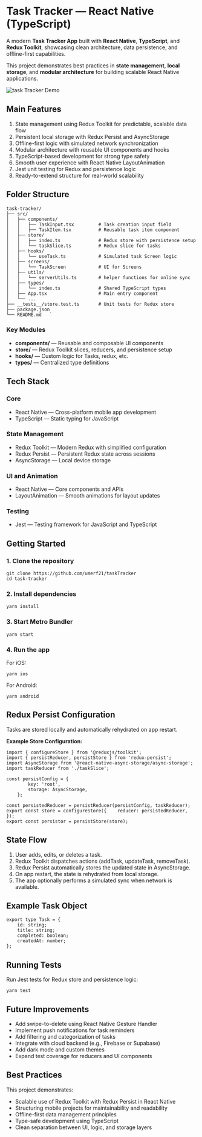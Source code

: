 Task Tracker — React Native (TypeScript)
========================================

A modern **Task Tracker App** built with **React Native**, **TypeScript**, and **Redux Toolkit**, showcasing clean architecture, data persistence, and offline-first capabilities.

This project demonstrates best practices in **state management**, **local storage**, and **modular architecture** for building scalable React Native applications.

![task Tracker Demo](./assets/demoTask.gif)

Main Features
-------------

1.  State management using Redux Toolkit for predictable, scalable data flow
2.  Persistent local storage with Redux Persist and AsyncStorage
3.  Offline-first logic with simulated network synchronization
4.  Modular architecture with reusable UI components and hooks
5.  TypeScript-based development for strong type safety
6.  Smooth user experience with React Native LayoutAnimation
7.  Jest unit testing for Redux and persistence logic
8.  Ready-to-extend structure for real-world scalability
    

Folder Structure
----------------
```
task-tracker/  
├── src/  
│   ├── components/  
│   │   ├── TaskInput.tsx         # Task creation input field  
│   │   ├── TaskItem.tsx          # Reusable task item component  
│   ├── store/  
│   │   ├── index.ts              # Redux store with persistence setup  
│   │   └── taskSlice.ts          # Redux slice for tasks  
│   ├── hooks/  
│   │   └── useTask.ts            # Simulated task Screen logic  
│   ├── screens/  
│   │   └── TaskScreen            # UI for Screens  
│   ├── utils/  
│   │   └── serverUtils.ts        # helper functions for online sync  
│   ├── types/  
│   │   └── index.ts              # Shared TypeScript types  
│   ├── App.tsx                   # Main entry component  
│   └── ...  
├── __tests__/store.test.ts       # Unit tests for Redux store  
├── package.json  
└── README.md   `
```

### Key Modules

*   **components/** — Reusable and composable UI components
*   **store/** — Redux Toolkit slices, reducers, and persistence setup
*   **hooks/** — Custom logic for Tasks, redux, etc.    
*   **types/** — Centralized type definitions
    

Tech Stack
----------

### Core

*   React Native — Cross-platform mobile app development
*   TypeScript — Static typing for JavaScript
    

### State Management

*   Redux Toolkit — Modern Redux with simplified configuration
*   Redux Persist — Persistent Redux state across sessions  
*   AsyncStorage — Local device storage
    

### UI and Animation

*   React Native — Core components and APIs
*   LayoutAnimation — Smooth animations for layout updates
    

### Testing

*   Jest — Testing framework for JavaScript and TypeScript
    

Getting Started
---------------

### 1\. Clone the repository

```   
git clone https://github.com/umerf21/taskTracker  
cd task-tracker   `
```
### 2\. Install dependencies
```
yarn install
```

### 3\. Start Metro Bundler

```   
yarn start   
```

### 4\. Run the app

For iOS:

```   
yarn ios   
```

For Android:

```   
yarn android   
```

Redux Persist Configuration
---------------------------

Tasks are stored locally and automatically rehydrated on app restart.

**Example Store Configuration:**
```   
import { configureStore } from '@reduxjs/toolkit';  
import { persistReducer, persistStore } from 'redux-persist';  
import AsyncStorage from '@react-native-async-storage/async-storage';  
import taskReducer from './taskSlice';  

const persistConfig = {    
        key: 'root',    
        storage: AsyncStorage,  
    };  

const persistedReducer = persistReducer(persistConfig, taskReducer);  
export const store = configureStore({    reducer: persistedReducer,  });  
export const persistor = persistStore(store);   
```

State Flow
----------

1.  User adds, edits, or deletes a task.
2.  Redux Toolkit dispatches actions (addTask, updateTask, removeTask).
3.  Redux Persist automatically stores the updated state in AsyncStorage.
4.  On app restart, the state is rehydrated from local storage.
5.  The app optionally performs a simulated sync when network is available.
    

Example Task Object
-------------------

```
export type Task = {    
    id: string;    
    title: string;    
    completed: boolean;    
    createdAt: number;  
};   
```

Running Tests
-------------

Run Jest tests for Redux store and persistence logic:

```   
yarn test   
```

Future Improvements
-------------------

*   Add swipe-to-delete using React Native Gesture Handler
*   Implement push notifications for task reminders
*   Add filtering and categorization of tasks
*   Integrate with cloud backend (e.g., Firebase or Supabase)
*   Add dark mode and custom themes
*   Expand test coverage for reducers and UI components
    

Best Practices
----------------------------

This project demonstrates:

*   Scalable use of Redux Toolkit with Redux Persist in React Native
*   Structuring mobile projects for maintainability and readability
*   Offline-first data management principles
*   Type-safe development using TypeScript
*   Clean separation between UI, logic, and storage layers